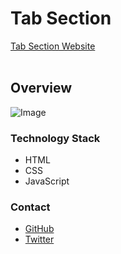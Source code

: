# Tab Section
[Tab Section Website](https://tab-sections.netlify.app/)
<br>
<br>
## Overview
![Image](https://pbs.twimg.com/media/Fdt8I4-XwAEawX0?format=jpg&name=900x900)
<br>
### Technology Stack
* HTML
* CSS
* JavaScript

### Contact
* [GitHub](https://github.com/legit-develop)
* [Twitter](https://twitter.com/legitDeveloper)
